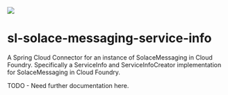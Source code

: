 ![](https://travis-ci.org/SolaceLabs/sl-solace-messaging-service-info.svg?branch=master)

# sl-solace-messaging-service-info
A Spring Cloud Connector for an instance of SolaceMessaging in Cloud Foundry. Specifically a ServiceInfo and ServiceInfoCreator implementation for SolaceMessaging in Cloud Foundry.

TODO - Need further documentation here.
